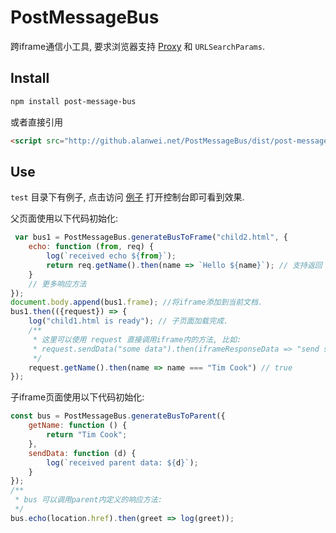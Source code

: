 # PostMessageBus

跨iframe通信小工具, 要求浏览器支持 [Proxy](https://developer.mozilla.org/en-US/docs/Web/JavaScript/Reference/Global_Objects/Proxy) 和 `URLSearchParams`.

## Install

```bash
npm install post-message-bus
```

或者直接引用
```html
<script src="http://github.alanwei.net/PostMessageBus/dist/post-message-bus.umd.js"></script>
```

## Use

`test` 目录下有例子, 点击访问 [例子](http://github.alanwei.net/PostMessageBus/test/parent.html) 打开控制台即可看到效果.

父页面使用以下代码初始化: 

```javascript
 var bus1 = PostMessageBus.generateBusToFrame("child2.html", {
    echo: function (from, req) {
        log(`received echo ${from}`);
        return req.getName().then(name => `Hello ${name}`); // 支持返回 Promise
    }
    // 更多响应方法
});
document.body.append(bus1.frame); //将iframe添加到当前文档.
bus1.then(({request}) => {
    log("child1.html is ready"); // 子页面加载完成.
    /**
     * 这里可以使用 request 直接调用iframe内的方法, 比如: 
     * request.sendData("some data").then(iframeResponseData => "send successed");
     */
    request.getName().then(name => name === "Tim Cook") // true
});
```

子iframe页面使用以下代码初始化:

```javascript
const bus = PostMessageBus.generateBusToParent({
    getName: function () {
        return "Tim Cook";
    },
    sendData: function (d) {
        log(`received parent data: ${d}`);
    }
});
/**
 * bus 可以调用parent内定义的响应方法:
 */ 
bus.echo(location.href).then(greet => log(greet));
```